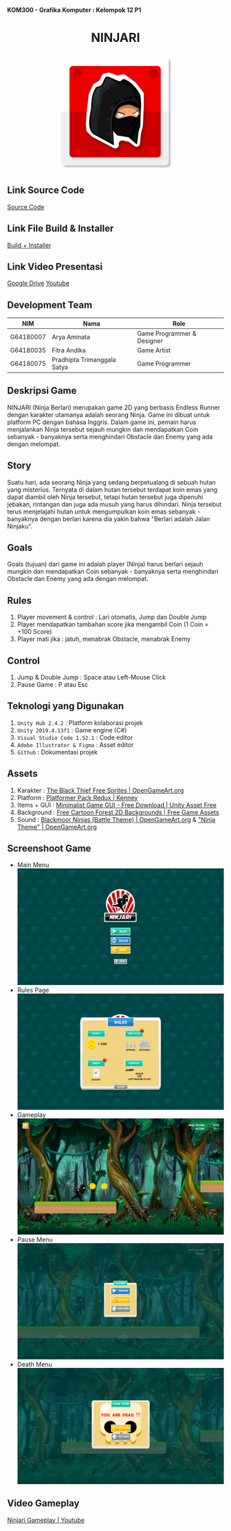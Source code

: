 **KOM300 - Grafika Komputer : Kelompok 12 P1**

# <div align="center">NINJARI</div>
<p align="center">
  <img src="https://github.com/Dhipz/Projek-GrafKom/blob/main/Image/Icon.png">
</p>

## Link Source Code
[Source Code](https://github.com/Dhipz/Ninjari)

## Link File Build & Installer
[Build + Installer](https://github.com/Dhipz/Projek-GrafKom/tree/main/Game)

## Link Video Presentasi
[Google Drive](https://drive.google.com/file/d/1CP32tbwxzvtalH9GW3hOGVH9O45zroJx/view?usp=sharing)
[Youtube](https://youtu.be/3wXwP9-coM0) 

## Development Team 
|NIM|Nama|Role|
|---|---|---|
|G64180007|Arya Aminata|Game Programmer & Designer|
|G64180035|Fitra Andika|Game Artist|
|G64180075|Pradhipta Trimanggala Satya|Game Programmer|

## Deskripsi Game
NINJARI (Ninja Berlari) merupakan game 2D yang berbasis Endless Runner dengan karakter utamanya adalah seorang Ninja. Game ini dibuat untuk platform PC dengan bahasa Inggris. Dalam game ini, pemain harus menjalankan Ninja tersebut sejauh mungkin dan mendapatkan Coin sebanyak - banyaknya serta menghindari Obstacle dan Enemy yang ada dengan melompat.

## Story
Suatu hari, ada seorang Ninja yang sedang berpetualang di sebuah hutan yang misterius. Ternyata di dalam hutan tersebut terdapat koin emas yang dapat diambil oleh Ninja tersebut, tetapi hutan tersebut juga dipenuhi jebakan, rintangan dan juga ada musuh yang harus dihindari. Ninja tersebut terus menjelajahi hutan untuk mengumpulkan koin emas sebanyak - banyaknya dengan berlari karena dia yakin bahwa "Berlari adalah Jalan Ninjaku".

## Goals
Goals (tujuan) dari game ini adalah player (Ninja) harus berlari sejauh mungkin dan mendapatkan Coin sebanyak - banyaknya serta menghindari Obstacle dan Enemy yang ada dengan melompat.

## Rules
 1. Player movement & control : Lari otomatis, Jump dan Double Jump
 2. Player mendapatkan tambahan score jika mengambil Coin (1 Coin = +100 Score)
 3. Player mati jika : jatuh, menabrak Obstacle, menabrak Enemy

##  Control
 1. Jump & Double Jump :  Space atau Left-Mouse Click
 2. Pause Game : P atau Esc

## Teknologi yang Digunakan
 1. `Unity Hub 2.4.2` : Platform kolaborasi projek
 2. `Unity 2019.4.13f1` : Game engine (C#)
 3. `Visual Studio Code 1.52.1` : Code editor
 4. `Adobe Illustrator & Figma` : Asset editor
 5. `Github` : Dokumentasi projek

## Assets
 1. Karakter : [The Black Thief Free Sprites | OpenGameArt.org](https://opengameart.org/content/the-black-thief-free-sprites)
 2. Platform : [Platformer Pack Redux | Kenney](https://www.kenney.nl/assets/platformer-pack-redux)
 3. Items + GUI : [Minimalist Game GUI - Free Download | Unity Asset Free](https://unityassets4free.com/minimalist-game-gui/)
 4. Background : [Free Cartoon Forest 2D Backgrounds | Free Game Assets](https://free-game-assets.itch.io/free-cartoon-forest-2d-backgrounds)
 5. Sound : [Blackmoor Ninjas (Battle Theme) | OpenGameArt.org](https://opengameart.org/content/blackmoor-ninjas-battle-theme) & ["Ninja Theme" | OpenGameArt.org](https://opengameart.org/content/ninja-theme)

## Screenshoot Game
 - Main Menu
 ![mainmenu](https://github.com/Dhipz/Projek-GrafKom/blob/main/Image/gmainmenu.png)
 - Rules Page
 ![rules](https://github.com/Dhipz/Projek-GrafKom/blob/main/Image/grules.png)
 - Gameplay
 ![gameplay](https://github.com/Dhipz/Projek-GrafKom/blob/main/Image/gplay.png)
 - Pause Menu
 ![pause](https://github.com/Dhipz/Projek-GrafKom/blob/main/Image/gpause.png)
 - Death Menu
![death](https://github.com/Dhipz/Projek-GrafKom/blob/main/Image/gdeath.png)

## Video Gameplay
[Ninjari Gameplay | Youtube](https://youtu.be/LT818LJPIq4)

